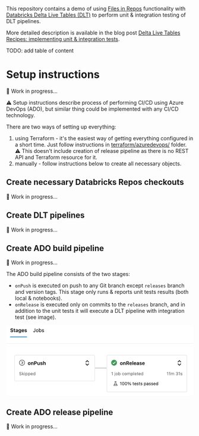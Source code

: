 This repository contains a demo of using [Files in Repos](https://docs.databricks.com/repos/work-with-notebooks-other-files.html#work-with-python-and-r-modules) functionality with [Databricks Delta Live Tables (DLT)](https://docs.databricks.com/workflows/delta-live-tables/index.html) to perform unit & integration testing of DLT pipelines.

More detailed description is available in the blog post [Delta Live Tables Recipes: implementing unit & integration tests](https://alexott.blogspot.com/2022/12/delta-live-tables-recipes-implementing.html). 

TODO: add table of content

# Setup instructions

:construction: Work in progress...

:warning: Setup instructions describe process of performing CI/CD using Azure DevOps (ADO), but similar thing could be implemented with any CI/CD technology.

There are two ways of setting up everything:

1. using Terraform - it's the easiest way of getting everything configured in a short time.  Just follow instructions in [terraform/azuredevops/](terraform/azuredevops/) folder.  :warning: This doesn't include creation of release pipeline as there is no REST API and Terraform resource for it.
2. manually - follow instructions below to create all necessary objects.


## Create necessary Databricks Repos checkouts

:construction: Work in progress...


## Create DLT pipelines

:construction: Work in progress...

## Create ADO build pipeline

:construction: Work in progress...

The ADO build pipeline consists of the two stages:

- `onPush` is executed on push to any Git branch except `releases` branch and version tags.  This stage only runs & reports unit tests results (both local & notebooks).
- `onRelease` is executed only on commits to the `releases` branch, and in addition to the unit tests it will execute a DLT pipeline with integration test (see image).

![Stages of ADO build pipeline](images/cicd-stages.png)



## Create ADO release pipeline

:construction: Work in progress...

